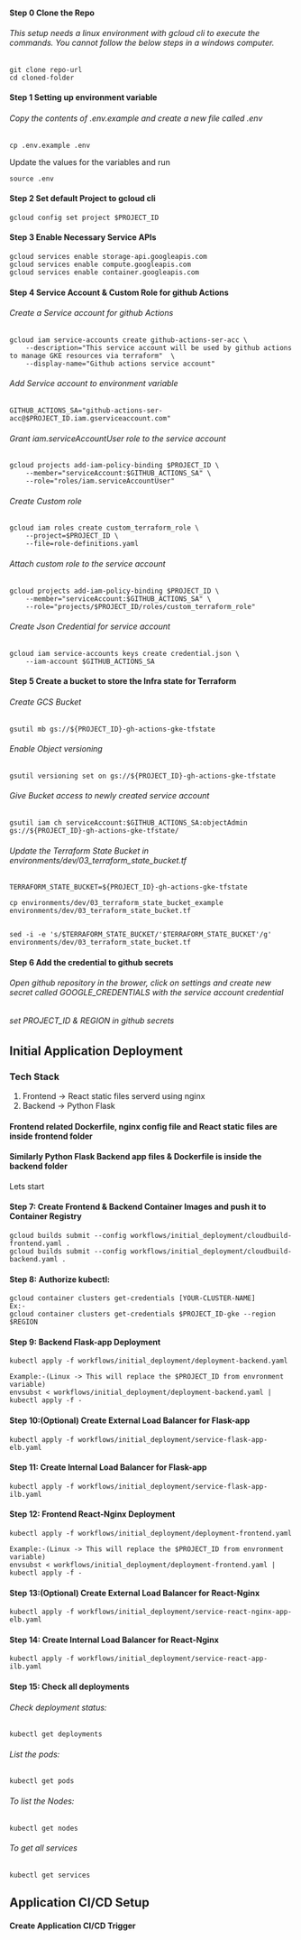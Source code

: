 #### Step 0 Clone the Repo
###### This setup needs a linux environment with gcloud cli to execute the commands. You cannot follow the below steps in a windows computer.

```
git clone repo-url
cd cloned-folder
```
#### Step 1 Setting up environment variable
###### Copy the contents of .env.example and create a new file called .env
```
cp .env.example .env
```
Update the values for the variables and run
```
source .env
```
#### Step 2 Set default Project to gcloud cli
```
gcloud config set project $PROJECT_ID
```
#### Step 3 Enable Necessary Service APIs
```
gcloud services enable storage-api.googleapis.com
gcloud services enable compute.googleapis.com
gcloud services enable container.googleapis.com
```
#### Step 4 Service Account & Custom Role for github Actions
###### Create a Service account for github Actions
```
gcloud iam service-accounts create github-actions-ser-acc \
    --description="This service account will be used by github actions to manage GKE resources via terraform"  \
    --display-name="Github actions service account"
```
###### Add Service account to environment variable
```
GITHUB_ACTIONS_SA="github-actions-ser-acc@$PROJECT_ID.iam.gserviceaccount.com"
```
###### Grant iam.serviceAccountUser role to the service account 
``` 
gcloud projects add-iam-policy-binding $PROJECT_ID \
    --member="serviceAccount:$GITHUB_ACTIONS_SA" \
    --role="roles/iam.serviceAccountUser"
```
###### Create Custom role
```
gcloud iam roles create custom_terraform_role \
    --project=$PROJECT_ID \
    --file=role-definitions.yaml
```
###### Attach custom role to the service account
```
gcloud projects add-iam-policy-binding $PROJECT_ID \
    --member="serviceAccount:$GITHUB_ACTIONS_SA" \
    --role="projects/$PROJECT_ID/roles/custom_terraform_role"
```
###### Create Json Credential for service account
```
gcloud iam service-accounts keys create credential.json \
    --iam-account $GITHUB_ACTIONS_SA
```

#### Step 5 Create a bucket to store the Infra state for Terraform

###### Create GCS Bucket
```
gsutil mb gs://${PROJECT_ID}-gh-actions-gke-tfstate
```
###### Enable Object versioning
```
gsutil versioning set on gs://${PROJECT_ID}-gh-actions-gke-tfstate
```
###### Give Bucket access to newly created service account
```
gsutil iam ch serviceAccount:$GITHUB_ACTIONS_SA:objectAdmin gs://${PROJECT_ID}-gh-actions-gke-tfstate/
```
###### Update the Terraform State Bucket in environments/dev/03_terraform_state_bucket.tf
```
TERRAFORM_STATE_BUCKET=${PROJECT_ID}-gh-actions-gke-tfstate

cp environments/dev/03_terraform_state_bucket_example environments/dev/03_terraform_state_bucket.tf


sed -i -e 's/$TERRAFORM_STATE_BUCKET/'$TERRAFORM_STATE_BUCKET'/g' environments/dev/03_terraform_state_bucket.tf

```

#### Step 6 Add the credential to github secrets
###### Open github repository in the brower, click on settings and create new secret called GOOGLE_CREDENTIALS with the service account credential

###### set PROJECT_ID & REGION in github secrets

## Initial Application Deployment
### Tech Stack
1. Frontend -> React static files serverd using nginx  
2. Backend -> Python Flask  

#### Frontend related Dockerfile, nginx config file and React static files are inside frontend folder   

#### Similarly Python Flask Backend app files & Dockerfile is inside the backend folder  

Lets start
#### Step 7: Create Frontend & Backend Container Images and push it to Container Registry
```
gcloud builds submit --config workflows/initial_deployment/cloudbuild-frontend.yaml .
gcloud builds submit --config workflows/initial_deployment/cloudbuild-backend.yaml . 
```
#### Step 8: Authorize kubectl:
```
gcloud container clusters get-credentials [YOUR-CLUSTER-NAME] 
Ex:-
gcloud container clusters get-credentials $PROJECT_ID-gke --region $REGION
```
#### Step 9: Backend Flask-app Deployment
```
kubectl apply -f workflows/initial_deployment/deployment-backend.yaml

Example:-(Linux -> This will replace the $PROJECT_ID from envronment variable)
envsubst < workflows/initial_deployment/deployment-backend.yaml | kubectl apply -f -
```
#### Step 10:(Optional) Create External Load Balancer for Flask-app  
```
kubectl apply -f workflows/initial_deployment/service-flask-app-elb.yaml
```  
#### Step 11: Create Internal Load Balancer for Flask-app
```
kubectl apply -f workflows/initial_deployment/service-flask-app-ilb.yaml
```
#### Step 12: Frontend React-Nginx Deployment
```
kubectl apply -f workflows/initial_deployment/deployment-frontend.yaml

Example:-(Linux -> This will replace the $PROJECT_ID from envronment variable)
envsubst < workflows/initial_deployment/deployment-frontend.yaml | kubectl apply -f -
```
#### Step 13:(Optional) Create External Load Balancer for React-Nginx
```
kubectl apply -f workflows/initial_deployment/service-react-nginx-app-elb.yaml
```
#### Step 14: Create Internal Load Balancer for React-Nginx
```
kubectl apply -f workflows/initial_deployment/service-react-app-ilb.yaml
```

#### Step 15: Check all deployments
###### Check deployment status:
```
kubectl get deployments
```
###### List the pods:
```
kubectl get pods
```
###### To list the Nodes:
```
kubectl get nodes
```
###### To get all services
```
kubectl get services
```
## Application CI/CD Setup
#### Create Application CI/CD Trigger